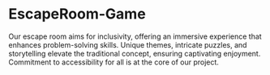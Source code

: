 # EscapeRoom-Game
 Our escape room aims for inclusivity, offering an immersive experience that enhances problem-solving skills. Unique themes, intricate puzzles, and storytelling elevate the traditional concept, ensuring captivating enjoyment. Commitment to accessibility for all is at the core of our project.
